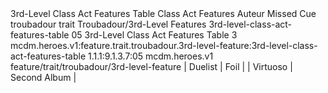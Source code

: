 <ability>
  <name>3rd-Level Class Act Features Table</name>
  <keywords>
    <keyword>Class Act</keyword>
  </keywords>
  <type>Features</type>
  <distance>Auteur</distance>
  <target>Missed Cue</target>
  <metadata>
    <class>troubadour</class>
    <feature_type>trait</feature_type>
    <file_dpath>Troubadour/3rd-Level Features</file_dpath>
    <item_id>3rd-level-class-act-features-table</item_id>
    <item_index>05</item_index>
    <item_name>3rd-Level Class Act Features Table</item_name>
    <level>3</level>
    <scc>mcdm.heroes.v1:feature.trait.troubadour.3rd-level-feature:3rd-level-class-act-features-table</scc>
    <scdc>1.1.1:9.1.3.7:05</scdc>
    <source>mcdm.heroes.v1</source>
    <type>feature/trait/troubadour/3rd-level-feature</type>
  </metadata>
  <effects>
    <effect type="mundane">| Duelist   | Foil         |
| Virtuoso  | Second Album |</effect>
  </effects>
</ability>
